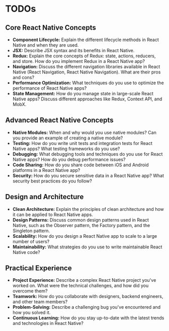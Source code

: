 #  TODOs


## Core React Native Concepts
* **Component Lifecycle:** Explain the different lifecycle methods in React Native and when they are used.
* **JSX:** Describe JSX syntax and its benefits in React Native.
* **Redux:** Explain the core concepts of Redux: state, actions, reducers, and store. How do you implement Redux in a React Native app?
* **Navigation:** Discuss the different navigation libraries available in React Native (React Navigation, React Native Navigation). What are their pros and cons?
* **Performance Optimization:** What techniques do you use to optimize the performance of React Native apps?
* **State Management:** How do you manage state in large-scale React Native apps? Discuss different approaches like Redux, Context API, and MobX.

## Advanced React Native Concepts
* **Native Modules:** When and why would you use native modules? Can you provide an example of creating a native module?
* **Testing:** How do you write unit tests and integration tests for React Native apps? What testing frameworks do you use?
* **Debugging:** What debugging tools and techniques do you use for React Native apps? How do you debug performance issues?
* **Code Sharing:** How do you share code between iOS and Android platforms in a React Native app?
* **Security:** How do you secure sensitive data in a React Native app? What security best practices do you follow?

## Design and Architecture
* **Clean Architecture:** Explain the principles of clean architecture and how it can be applied to React Native apps.
* **Design Patterns:** Discuss common design patterns used in React Native, such as the Observer pattern, the Factory pattern, and the Singleton pattern.
* **Scalability:** How do you design a React Native app to scale to a large number of users?
* **Maintainability:** What strategies do you use to write maintainable React Native code?

## Practical Experience
* **Project Experience:** Describe a complex React Native project you've worked on. What were the technical challenges, and how did you overcome them?
* **Teamwork:** How do you collaborate with designers, backend engineers, and other team members?
* **Problem-Solving:** Describe a challenging bug you've encountered and how you solved it.
* **Continuous Learning:** How do you stay up-to-date with the latest trends and technologies in React Native?

